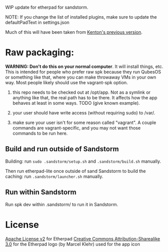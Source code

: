 WIP update for etherpad for sandstorm.

NOTE: If you change the list of installed plugins, make sure to update the defaultPadText in settings.json

Much of this will have been taken from [Kenton's previous version](https://github.com/kentonv/etherpad-lite).

# Raw packaging:

**WARNING: Don't do this on your normal computer**. It will install things, etc. This is intended for people who prefer raw spk because they run QubesOS or something like that, where you can make throwaway VMs in your own way. Most people likely should use the vagrant-spk option.

1) this repo needs to be checked out at /opt/app. Not as a symlink or anything like that, the real path has to be there. It affects how the app behaves at least in some ways. TODO (give known example).

2) your user should have write access (without requiring sudo) to /var/.

3) make sure your user isn't for some reason called "vagrant". A couple commands are vagrant-specific, and you may not want those commands to be run here.

## Build and run outside of Sandstorm

Building: run `sudo .sandstorm/setup.sh` and `.sandstorm/build.sh` manually.

Then run etherpad-lite once outside of sand Sandstorm to build the caching: run `.sandstorm/launcher.sh` manually.

## Run within Sandstorm

Run spk dev within .sandstorm/ to run it in Sandstorm.

# License
[Apache License v2](http://www.apache.org/licenses/LICENSE-2.0.html) for Etherpad
[Creative Commons Attribution-Sharealike 3.0](https://creativecommons.org/licenses/by-sa/3.0/) for the Etherpad logo (by Marcel Klehr) used for the app icon
